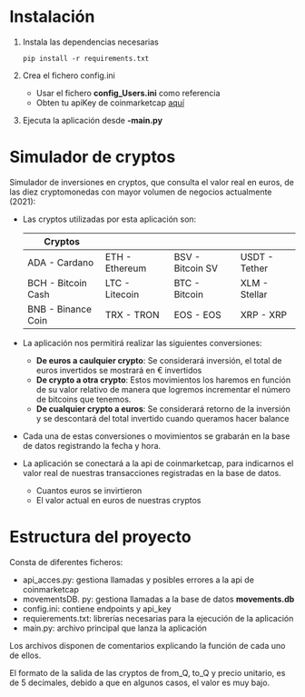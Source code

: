 # Instalación

1. Instala las dependencias necesarias
    ```
    pip install -r requirements.txt
    ```
2. Crea el fichero config.ini

    * Usar el fichero **config_Users.ini** como referencia
    * Obten tu apiKey de coinmarketcap [aquí](https://coinmarketcap.com/api/)

3. Ejecuta la aplicación desde **-main.py**


# Simulador de cryptos

Simulador de inversiones en cryptos, que consulta el valor real en euros, de las diez cryptomonedas con mayor volumen de negocios actualmente (2021):

* Las cryptos utilizadas por esta aplicación son:

    | Cryptos               |                   |                         |                   |                   
    |-----------------------|:----------------- |:------------------------|:------------------| 
    | ADA - Cardano         |   ETH - Ethereum  |   BSV - Bitcoin SV      |   USDT - Tether   |
    | BCH - Bitcoin Cash    |   LTC - Litecoin  |   BTC - Bitcoin         |   XLM - Stellar   |                     
    | BNB - Binance Coin    |   TRX - TRON      |   EOS - EOS             |   XRP - XRP       |           

* La aplicación nos permitirá realizar las siguientes conversiones:
    * **De euros a caulquier crypto**: Se considerará inversión, el total de euros invertidos se mostrará en € invertidos
    * **De crypto a otra crypto**: Estos movimientos los haremos en función de su valor relativo de manera que logremos incrementar el número de bitcoins que tenemos.
    * **De cualquier crypto a euros**: Se considerará retorno de la inversión y se descontará del total invertido cuando queramos hacer balance

* Cada una de estas conversiones o movimientos se grabarán en la base de datos registrando la fecha y hora.
* La aplicación se conectará a la api de coinmarketcap, para indicarnos el valor real de nuestras transacciones registradas en la base de datos.
    * Cuantos euros se invirtieron
    * El valor actual en euros de nuestras cryptos

# Estructura del proyecto

Consta de diferentes ficheros:
* api_acces.py: gestiona llamadas y posibles errores a la api de coinmarketcap
* movementsDB. py: gestiona llamadas a la base de datos **movements.db**
* config.ini: contiene endpoints y api_key
* requierements.txt: librerías necesarias para la ejecución de la aplicación
* main.py: archivo principal que lanza la aplicación

Los archivos disponen de comentarios explicando la función de cada uno de ellos.

El formato de la salida de las cryptos de from_Q, to_Q y precio unitario, es de 5 decimales, debido a que en algunos casos, el valor es muy bajo.




   
    
    
    
    

